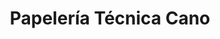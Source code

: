 ---
title: "Papelería Técnica Cano"
url: /cordoba/papeleria-tecnica-cano/
shop: material de oficina
---